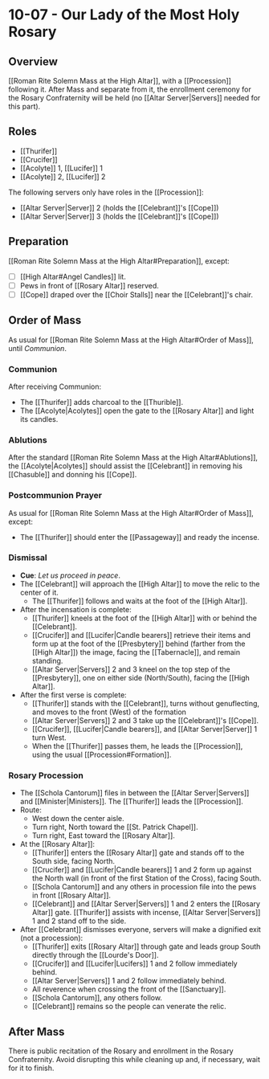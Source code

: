 # 10-07 - Our Lady of the Most Holy Rosary
## Overview
[[Roman Rite Solemn Mass at the High Altar]], with a [[Procession]] following it. After Mass and separate from it, the enrollment ceremony for the Rosary Confraternity will be held (no [[Altar Server|Servers]] needed for this part).

## Roles
- [[Thurifer]]
- [[Crucifer]]
- [[Acolyte]] 1, [[Lucifer]] 1
- [[Acolyte]] 2, [[Lucifer]] 2

The following servers only have roles in the [[Procession]]:

- [[Altar Server|Server]] 2 (holds the [[Celebrant]]'s [[Cope]])
- [[Altar Server|Server]] 3 (holds the [[Celebrant]]'s [[Cope]])

## Preparation
[[Roman Rite Solemn Mass at the High Altar#Preparation]], except:

- [ ] [[High Altar#Angel Candles]] lit.
- [ ] Pews in front of [[Rosary Altar]] reserved.
- [ ] [[Cope]] draped over the [[Choir Stalls]] near the [[Celebrant]]'s chair.

## Order of Mass
As usual for [[Roman Rite Solemn Mass at the High Altar#Order of Mass]], until _Communion_.
### Communion
After receiving Communion:

- The [[Thurifer]] adds charcoal to the [[Thurible]].
- The [[Acolyte|Acolytes]] open the gate to the [[Rosary Altar]] and light its candles.
### Ablutions
After the standard [[Roman Rite Solemn Mass at the High Altar#Ablutions]], the [[Acolyte|Acolytes]] should assist the [[Celebrant]] in removing his [[Chasuble]] and donning his [[Cope]].
### Postcommunion Prayer
As usual for [[Roman Rite Solemn Mass at the High Altar#Order of Mass]], except:

- The [[Thurifer]] should enter the [[Passageway]] and ready the incense.
### Dismissal
- **Cue**: _Let us proceed in peace_.
- The [[Celebrant]] will approach the [[High Altar]] to move the relic to the center of it.
	- The [[Thurifer]] follows and waits at the foot of the [[High Altar]].
- After the incensation is complete:
	- [[Thurifer]] kneels at the foot of the [[High Altar]] with or behind the [[Celebrant]].
	- [[Crucifer]] and [[Lucifer|Candle bearers]] retrieve their items and form up at the foot of the [[Presbytery]] behind (farther from the [[High Altar]]) the image, facing the [[Tabernacle]], and remain standing.
	- [[Altar Server|Servers]] 2 and 3 kneel on the top step of the [[Presbytery]], one on either side (North/South), facing the [[High Altar]].
- After the first verse is complete:
	- [[Thurifer]] stands with the [[Celebrant]], turns without genuflecting, and moves to the front (West) of the formation
	- [[Altar Server|Servers]] 2 and 3 take up the [[Celebrant]]'s [[Cope]].
	- [[Crucifer]], [[Lucifer|Candle bearers]], and [[Altar Server|Server]] 1 turn West.
	- When the [[Thurifer]] passes them, he leads the [[Procession]], using the usual [[Procession#Formation]].
### Rosary Procession
- The [[Schola Cantorum]] files in between the [[Altar Server|Servers]] and [[Minister|Ministers]]. The [[Thurifer]] leads the [[Procession]].
- Route:
	- West down the center aisle.
	- Turn right, North toward the [[St. Patrick Chapel]].
	- Turn right, East toward the [[Rosary Altar]].
- At the [[Rosary Altar]]:
	- [[Thurifer]] enters the [[Rosary Altar]] gate and stands off to the South side, facing North.
	- [[Crucifer]] and [[Lucifer|Candle bearers]] 1 and 2 form up against the North wall (in front of the first Station of the Cross), facing South.
	- [[Schola Cantorum]] and any others in procession file into the pews in front [[Rosary Altar]].
	- [[Celebrant]] and [[Altar Server|Servers]] 1 and 2 enters the [[Rosary Altar]] gate. [[Thurifer]] assists with incense, [[Altar Server|Servers]] 1 and 2 stand off to the side.
- After [[Celebrant]] dismisses everyone, servers will make a dignified exit (not a procession):
	- [[Thurifer]] exits [[Rosary Altar]] through gate and leads group South directly through the [[Lourde's Door]].
	- [[Crucifer]] and [[Lucifer|Lucifers]] 1 and 2 follow immediately behind.
	- [[Altar Server|Servers]] 1 and 2 follow immediately behind.
	- All reverence when crossing the front of the [[Sanctuary]].
	- [[Schola Cantorum]], any others follow.
	- [[Celebrant]] remains so the people can venerate the relic.

## After Mass
There is public recitation of the Rosary and enrollment in the Rosary Confraternity. Avoid disrupting this while cleaning up and, if necessary, wait for it to finish.
